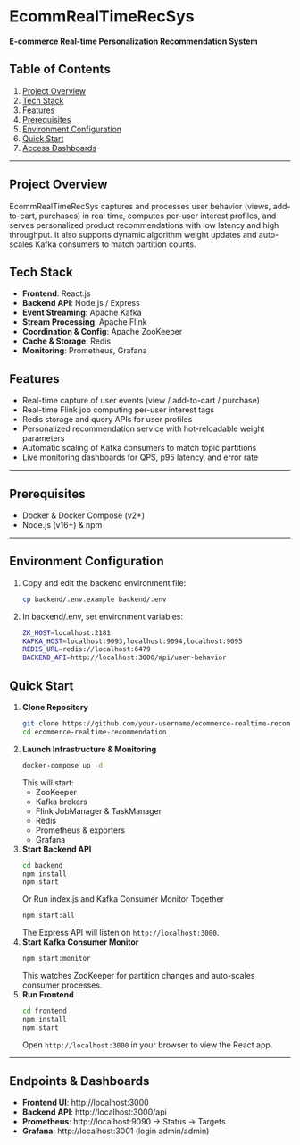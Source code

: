 # EcommRealTimeRecSys
**E-commerce Real-time Personalization Recommendation System**

## Table of Contents
1. [Project Overview](#project-overview)
2. [Tech Stack](#tech-stack)
3. [Features](#features)
4. [Prerequisites](#prerequisites)
5. [Environment Configuration](#environment-configuration)
6. [Quick Start](#quick-start)
7. [Access Dashboards](#access-dashboards)

---

## Project Overview

EcommRealTimeRecSys captures and processes user behavior (views, add-to-cart, purchases) in real time, computes per-user interest profiles, and serves personalized product recommendations with low latency and high throughput. It also supports dynamic algorithm weight updates and auto-scales Kafka consumers to match partition counts.

## Tech Stack

- **Frontend**: React.js
- **Backend API**: Node.js / Express
- **Event Streaming**: Apache Kafka
- **Stream Processing**: Apache Flink
- **Coordination & Config**: Apache ZooKeeper
- **Cache & Storage**: Redis
- **Monitoring**: Prometheus, Grafana

## Features

- Real-time capture of user events (view / add-to-cart / purchase)
- Real-time Flink job computing per-user interest tags
- Redis storage and query APIs for user profiles
- Personalized recommendation service with hot-reloadable weight parameters
- Automatic scaling of Kafka consumers to match topic partitions
- Live monitoring dashboards for QPS, p95 latency, and error rate

---

## Prerequisites

- Docker & Docker Compose (v2+)
- Node.js (v16+) & npm

---

## Environment Configuration

1. Copy and edit the backend environment file:
   ```bash
   cp backend/.env.example backend/.env
   ```
2. In backend/.env, set environment variables:
   ```bash
   ZK_HOST=localhost:2181
   KAFKA_HOST=localhost:9093,localhost:9094,localhost:9095
   REDIS_URL=redis://localhost:6479
   BACKEND_API=http://localhost:3000/api/user-behavior
   ```
## Quick Start

1. **Clone Repository**
   ```bash
   git clone https://github.com/your-username/ecommerce-realtime-recommendation.git
   cd ecommerce-realtime-recommendation
   ```
2. **Launch Infrastructure & Monitoring**
   ```bash
   docker-compose up -d
   ```
   This will start:
   - ZooKeeper
   - Kafka brokers
   - Flink JobManager & TaskManager
   - Redis
   - Prometheus & exporters
   - Grafana
3. **Start Backend API**
   ```bash
   cd backend
   npm install
   npm start
   ```
   Or Run index.js and Kafka Consumer Monitor Together 
   ```bash
   npm start:all
   ```
   The Express API will listen on `http://localhost:3000`.
4. **Start Kafka Consumer Monitor**
   ```bash
   npm start:monitor
   ```
   This watches ZooKeeper for partition changes and auto-scales consumer processes.
5. **Run Frontend**
   ```bash
   cd frontend
   npm install
   npm start
   ```
   Open `http://localhost:3000` in your browser to view the React app.

---
## Endpoints & Dashboards

- **Frontend UI**: http://localhost:3000
- **Backend API**: http://localhost:3000/api
- **Prometheus**: http://localhost:9090 → Status → Targets
- **Grafana**: http://localhost:3001 (login admin/admin)